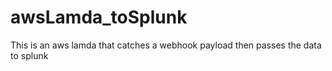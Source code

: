 # awsLamda_toSplunk
This is an aws lamda that catches a webhook payload then passes the data to splunk
